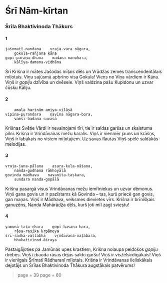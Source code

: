 # Śrī Nām-kīrtan

### Šrīla Bhaktivinoda Thākurs

#### 1

    jaśomatī-nandana    vraja-vara nāgara,
        gokula-rañjana kāna
    gopī-parāṇa-dhana    madana manohara,
        kālīya-damana-vidhāna

Šrī Krišna ir mātes Jašodas mīļais dēls un Vrādžas zemes transcendentālais mīļotais. Viņu sajūsmā apbrīno visa Gokula! Viens no Viņa vārdiem ir Kāna. Viņš ir *gopiju* dzīvība un dvēsele. Viņš valdzina pašu Kupidonu un uzvar čūsku Kāliju.

#### 2

        amala harinām amiya-vilāsā
    vipina-purandara    navīna nāgara-bora,
        vaṁśī-badana suvāsā

Krišnas Svētie Vārdi ir nevainojami tīri, tie ir saldas garšas un skaistuma pilni. Krišna ir Vrindāvanas mežu karalis. Viņš ir vienmēr jauns un krāšņs, Viņš ir labākais no visiem mīļotajiem. Uz savas flautas Viņš spēlē saldākās melodijas.

#### 3

    vraja-jana-pālana    asura-kula-nāśana,
        nanda-godhana rākhoyālā
    govinda mādhava    navanīta-taṣkara,
        sundara nanda-gopālā

Krišna pasargā visus Vrindāvanas mežu iemītniekus un uzvar dēmonus. Viņš gana govis un ir pazīstams kā Govinda – tas, kurš priecē gan govis, gan maņas. Viņš ir Mādhava, veiksmes dievietes vīrs. Krišna ir brīnišķais ganuzēns, Nanda Mahārādža dēls, kurš ļoti mīl zagt sviestu!

#### 4

    yamunā-taṭa-chara    gopī-basana-hara,
        rāsa-rasika kṛpāmoya
    śrī-rādhā-vallabha    vṛndāvana-naṭabara,
        bhakativinod-āśraya

Pastaigājoties pa Jamūnas upes krastiem, Krišna nolaupa peldošos *gopiju* drēbes. Viņš izbauda rāsas dejas saldo garšu! Viņš ir visžēlsirdīgākais! Viņš ir vienīgais Šrīmatī Rādharanī mīļotais. Krišna ir Vrindāvanas lieliskākais dejotājs un Šrīlas Bhaktivinoda Thākura augstākais patvērums!


> page = 39
> page = 60
